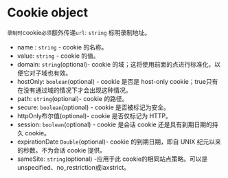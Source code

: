 # Cookie object
`录制时`cookie`必须`额外传递`url`: `string` 标明录制地址。

* name : `string` - cookie 的名称。
* value: `string` - cookie 的值。
* domain: `string`(optional)- cookie 的域；这将使用前面的点进行标准化，以便它对子域也有效。
* hostOnly: `boolean`(optional) - cookie 是否是 host-only cookie；true只有在没有通过域的情况下才会出现这种情况。
* path: `string`(optional)- cookie 的路径。
* secure: `boolean`(optional) - cookie 是否被标记为安全。
* httpOnly布尔值(optional)- cookie 是否仅标记为 HTTP。
* session: `boolean`(optional) - cookie 是会话 cookie 还是具有到期日期的持久 cookie。
* expirationDate `Double`(optional)- cookie 的到期日期，即自 UNIX 纪元以来的秒数。不为会话 cookie 提供。
* sameSite: `string`(optional) -应用于此 cookie的相同站点策略。可以是unspecified、no_restriction或laxstrict。